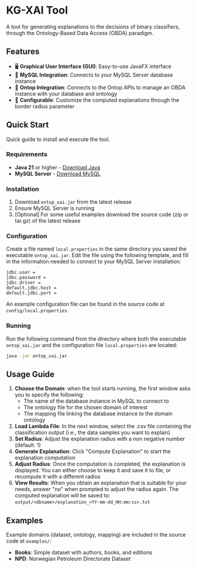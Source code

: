 # KG-XAI Tool

A tool for generating explanations to the decisions of binary classifiers, through the Ontology-Based Data Access (OBDA) paradigm.

## Features

- 🖥️ **Graphical User Interface (GUI)**: Easy-to-use JavaFX interface
- 🔗 **MySQL Integration**: Connects to your MySQL Server database instance
- 🔗 **Ontop Integration**: Connects to the Ontop APIs to manage an OBDA instance with your database and ontology
- 🎯 **Configurable**: Customize the computed explanations through the border radius parameter

## Quick Start
Quick guide to install and execute the tool.

### Requirements
- **Java 21** or higher - [Download Java](https://www.oracle.com/java/technologies/downloads/)
- **MySQL Server** - [Download MySQL](https://dev.mysql.com/downloads/mysql/)

  
### Installation
1. Download `ontop_xai.jar` from the latest release
2. Ensure MySQL Server is running
3. [Optional] For some useful examples download the source code (zip or tar.gz) of the latest release

### Configuration
Create a file named `local.properties` in the same directory you saved the executable `ontop_xai.jar`.
Edit the file using the following template, and fill in the information needed to connect to your MySQL Server installation:

```local.properties
jdbc.user =
jdbc.password =
jdbc.driver =
default.jdbc.host =
default.jdbc.port =
```

An example configuration file can be found in the source code at `config/local.properties`.

### Running
Run the following command from the directory where both the executable `ontop_xai.jar` and the configuration file `local.properties` are located:
```bash
java -jar ontop_xai.jar
```

## Usage Guide
1. **Choose the Domain**: when the tool starts running, the first window asks you to specify the following:
    - The name of the database instance in MySQL to connect to
    - The ontology file for the chosen domain of interest
    - The mapping file linking the database instance to the domain ontology
2. **Load Lambda File**: In the next window, select the .csv file containing the classification output (i.e., the data samples you want to explain)
4. **Set Radius**: Adjust the explanation radius with a non negative number (default: 1)
5. **Generate Explanation**: Click "Compute Explanation" to start the explanation computation
6. **Adjust Radius**: Once the computation is completed, the explanation is displayed. You can either choose to keep it and save it to file, or recompute it with a different radius
7. **View Results**: When you obtain an explanation that is suitable for your needs, answer "no" when prompted to adjust the radius again. The computed explanation will be saved to: `output/<dbname>/explanation_<YY-mm-dd_HH:mm:ss>.txt`


## Examples
Example domains (dataset, ontology, mapping) are included in the source code at `examples/`:
- **Books**: Simple dataset with authors, books, and editions
- **NPD**: Norwegian Petroleum Directorate Dataset

